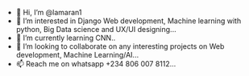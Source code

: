 - 👋 Hi, I’m @lamaran1
- 👀 I’m interested in Django Web development, Machine learning with python, Big Data science and UX/UI designing...
- 🌱 I’m currently learning CNN..
- 💞️ I’m looking to collaborate on any interesting projects on Web development, Machine Learning/AI...
- 📫 Reach me on whatsapp +234 806 007 8112...

<!---
lamaran1/lamaran1 is a ✨ special ✨ repository because its `README.md` (this file) appears on your GitHub profile.
You can click the Preview link to take a look at your changes.
--->
